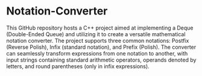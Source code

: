 # Notation-Converter
This GitHub repository hosts a C++ project aimed at implementing a Deque (Double-Ended Queue) and utilizing it to create a versatile mathematical notation converter. The project supports three common notations: Postfix (Reverse Polish), Infix (standard notation), and Prefix (Polish). The converter can seamlessly transform expressions from one notation to another, with input strings containing standard arithmetic operators, operands denoted by letters, and round parentheses (only in infix expressions).
